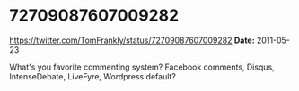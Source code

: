 # 72709087607009282
https://twitter.com/TomFrankly/status/72709087607009282
**Date:** 2011-05-23

What's you favorite commenting system? Facebook comments, Disqus, IntenseDebate, LiveFyre, Wordpress default?
